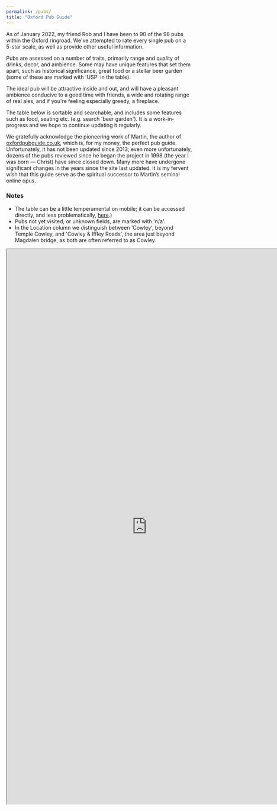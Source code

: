 ```yaml
---
permalink: /pubs/
title: "Oxford Pub Guide"
---
```


<!--
### [Oxford Pub Guide: A Primer](/pubs/background)
-->

As of January 2022, my friend Rob and I have been to 90 of the 98 pubs within the Oxford ringroad. 
We've attempted to rate every single pub on a 5-star scale, as well as provide other useful information.

Pubs are assessed on a number of traits, primarily range and quality of drinks, decor, and ambience. 
Some may have unique features that set them apart, such as historical significance, great food or a stellar beer garden (some of these are marked with 'USP' in the table). 

The ideal pub will be attractive inside and out, and will have a pleasant ambience conducive to a good time with friends, a wide and rotating range of real ales, and if you're feeling especially greedy, a fireplace.

The table below is sortable and searchable, and includes some features such as food, seating etc. (e.g. search 'beer garden'). 
It is a work-in-progress and we hope to continue updating it regularly.

We gratefully acknowledge the pioneering work of Martin, the author of [oxfordpubguide.co.uk](https://www.oxfordpubguide.co.uk/pub.html), which is, for my money, the perfect pub guide. 
Unfortunately, it has not been updated since 2013; even more unfortunately, dozens of the pubs reviewed since he began the project in 1998 (the year I was born — Christ) 
have since closed down. Many more have undergone significant changes in the years since the site last updated. It is my fervent wish that this guide serve as 
the spiritual successor to Martin’s seminal online opus.

### Notes
* The table can be a little temperamental on mobile; it can be accessed directly, and less problematically, 
[here](https://script.google.com/macros/s/AKfycbyV1Fi0N1cTI4DJv20MrNndW-sXVUuYOTcXBEO8WW0e1eu2WKNiYFQ-2Grnldn-s3ACbw/exec).)
* Pubs not yet visited, or unknown fields, are marked with 'n/a'.
* In the Location column we distinguish between 'Cowley', beyond Temple Cowley, and 'Cowley & Iffley Roads', the area just beyond Magdalen bridge, as both are often referred to as Cowley. 

<iframe src="https://script.google.com/macros/s/AKfycbyV1Fi0N1cTI4DJv20MrNndW-sXVUuYOTcXBEO8WW0e1eu2WKNiYFQ-2Grnldn-s3ACbw/exec" 
height="1500" width="150%"></iframe>

